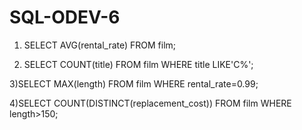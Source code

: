 # SQL-ODEV-6

1) SELECT AVG(rental_rate) FROM film; 

2) SELECT COUNT(title) FROM film
   WHERE title LIKE'C%'; 
   
3)SELECT MAX(length) FROM film
  WHERE rental_rate=0.99; 
  
4)SELECT COUNT(DISTINCT(replacement_cost)) FROM film
  WHERE length>150; 
